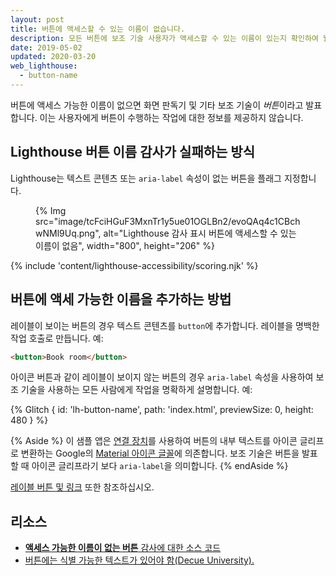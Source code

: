 ```yaml
---
layout: post
title: 버튼에 액세스할 수 있는 이름이 없습니다.
description: 모든 버튼에 보조 기술 사용자가 액세스할 수 있는 이름이 있는지 확인하여 웹 페이지의 접근성을 개선하는 방법에 대해 알아보세요.
date: 2019-05-02
updated: 2020-03-20
web_lighthouse:
  - button-name
---
```


버튼에 액세스 가능한 이름이 없으면 화면 판독기 및 기타 보조 기술이 *버튼*이라고 발표합니다. 이는 사용자에게 버튼이 수행하는 작업에 대한 정보를 제공하지 않습니다.

## Lighthouse 버튼 이름 감사가 실패하는 방식

Lighthouse는 텍스트 콘텐츠 또는 `aria-label` 속성이 없는 버튼을 플래그 지정합니다.

<figure>{% Img src="image/tcFciHGuF3MxnTr1y5ue01OGLBn2/evoQAq4c1CBchwNMl9Uq.png", alt="Lighthouse 감사 표시 버튼에 액세스할 수 있는 이름이 없음", width="800", height="206" %}</figure>

{% include 'content/lighthouse-accessibility/scoring.njk' %}

## 버튼에 액세 가능한 이름을 추가하는 방법

레이블이 보이는 버튼의 경우 텍스트 콘텐츠를 `button`에 추가합니다. 레이블을 명백한 작업 호출로 만듭니다. 예:

```html
<button>Book room</button>
```

아이콘 버튼과 같이 레이블이 보이지 않는 버튼의 경우 `aria-label` 속성을 사용하여 보조 기술을 사용하는 모든 사람에게 작업을 명확하게 설명합니다. 예:

{% Glitch { id: 'lh-button-name', path: 'index.html', previewSize: 0, height: 480 } %}

{% Aside %} 이 샘플 앱은 [연결 장치](https://google.github.io/material-design-icons/)를 사용하여 버튼의 내부 텍스트를 아이콘 글리프로 변환하는 Google의 [Material 아이콘 글꼴](https://alistapart.com/article/the-era-of-symbol-fonts/)에 의존합니다. 보조 기술은 버튼을 발표할 때 아이콘 글리프라기 보다 `aria-label`을 의미합니다. {% endAside %}

[레이블 버튼 및 링크](/labels-and-text-alternatives#label-buttons-and-links) 또한 참조하십시오.

## 리소스

- [**액세스 가능한 이름이 없는 버튼** 감사에 대한 소스 코드](https://github.com/GoogleChrome/lighthouse/blob/master/core/audits/accessibility/button-name.js)
- [버튼에는 식별 가능한 텍스트가 있어야 함(Decue University).](https://dequeuniversity.com/rules/axe/3.3/button-name)
